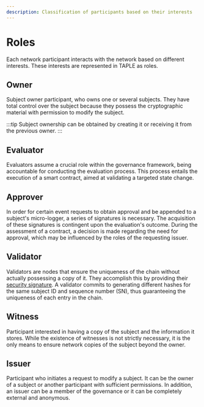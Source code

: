 ```yaml
---
description: Classification of participants based on their interests
---
```


# Roles

Each network participant interacts with the network based on different interests. These interests are represented in TAPLE as roles.

## Owner
Subject owner participant, who owns one or several subjects. They have total control over the subject because they possess the cryptographic material with permission to modify the subject.

:::tip
Subject ownership can be obtained by creating it or receiving it from the previous owner.
:::

## Evaluator
Evaluators assume a crucial role within the governance framework, being accountable for conducting the evaluation process. This process entails the execution of a smart contract, aimed at validating a targeted state change.

## Approver 
In order for certain event requests to obtain approval and be appended to a subject's micro-logger, a series of signatures is necessary. The acquisition of these signatures is contingent upon the evaluation's outcome. During the assessment of a contract, a decision is made regarding the need for approval, which may be influenced by the roles of the requesting issuer.

## Validator
Validators are nodes that ensure the uniqueness of the chain without actually possessing a copy of it. They accomplish this by providing their [security signature](./events.md#validators-signature). A validator commits to generating different hashes for the same subject ID and sequence number (SN), thus guaranteeing the uniqueness of each entry in the chain.

## Witness
Participant interested in having a copy of the subject and the information it stores. While the existence of witnesses is not strictly necessary, it is the only means to ensure network copies of the subject beyond the owner.

## Issuer
Participant who initiates a request to modify a subject. It can be the owner of a subject or another participant with sufficient permissions. In addition, an issuer can be a member of the governance or it can be completely external and anonymous.